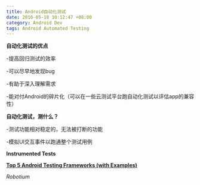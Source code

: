 ```yaml
---
title: Android自动化测试
date: 2016-05-18 10:12:47 +08:00
category: Android Dev
tags: Android Automated Testing
---
```


**自动化测试的优点**

-提高回归测试的效率

-可以尽早地发现bug

-有助于深入理解需求

-能对付Android的碎片化（可以在一些云测试平台跑自动化测试以评估app的兼容性）

**自动化测试，测什么？**

-测试功能相对稳定的，无法被打断的功能

-模拟UI交互事件以跑通整个测试用例

**Instrumented Tests**

**[Top 5 Android Testing Frameworks (with Examples)](http://testdroid.com/tech/top-5-android-testing-frameworks-with-examples)**

*Robotium*




